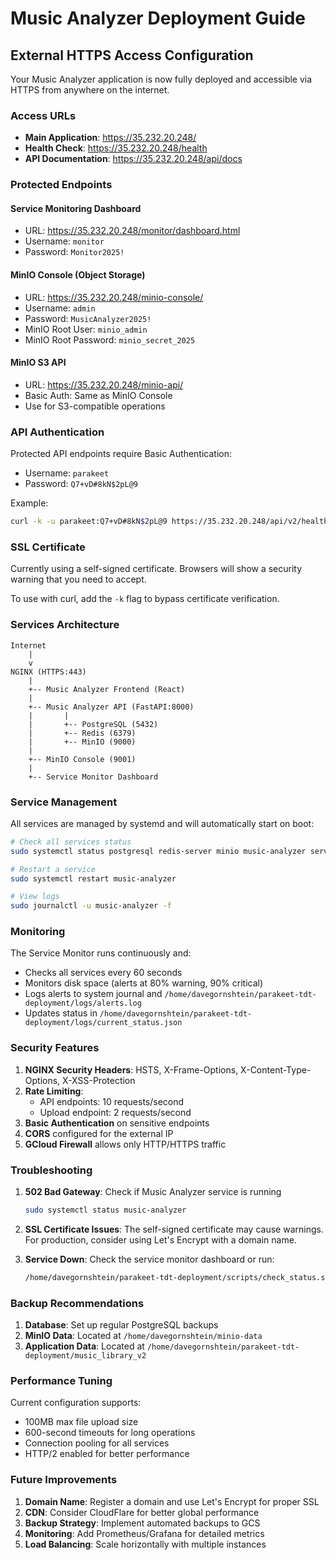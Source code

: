# Music Analyzer Deployment Guide

## External HTTPS Access Configuration

Your Music Analyzer application is now fully deployed and accessible via HTTPS from anywhere on the internet.

### Access URLs

- **Main Application**: https://35.232.20.248/
- **Health Check**: https://35.232.20.248/health
- **API Documentation**: https://35.232.20.248/api/docs

### Protected Endpoints

#### Service Monitoring Dashboard
- URL: https://35.232.20.248/monitor/dashboard.html
- Username: `monitor`
- Password: `Monitor2025!`

#### MinIO Console (Object Storage)
- URL: https://35.232.20.248/minio-console/
- Username: `admin`
- Password: `MusicAnalyzer2025!`
- MinIO Root User: `minio_admin`
- MinIO Root Password: `minio_secret_2025`

#### MinIO S3 API
- URL: https://35.232.20.248/minio-api/
- Basic Auth: Same as MinIO Console
- Use for S3-compatible operations

### API Authentication

Protected API endpoints require Basic Authentication:
- Username: `parakeet`
- Password: `Q7+vD#8kN$2pL@9`

Example:
```bash
curl -k -u parakeet:Q7+vD#8kN$2pL@9 https://35.232.20.248/api/v2/health
```

### SSL Certificate

Currently using a self-signed certificate. Browsers will show a security warning that you need to accept.

To use with curl, add the `-k` flag to bypass certificate verification.

### Services Architecture

```
Internet
    |
    v
NGINX (HTTPS:443)
    |
    +-- Music Analyzer Frontend (React)
    |
    +-- Music Analyzer API (FastAPI:8000)
    |       |
    |       +-- PostgreSQL (5432)
    |       +-- Redis (6379)
    |       +-- MinIO (9000)
    |
    +-- MinIO Console (9001)
    |
    +-- Service Monitor Dashboard
```

### Service Management

All services are managed by systemd and will automatically start on boot:

```bash
# Check all services status
sudo systemctl status postgresql redis-server minio music-analyzer service-monitor

# Restart a service
sudo systemctl restart music-analyzer

# View logs
sudo journalctl -u music-analyzer -f
```

### Monitoring

The Service Monitor runs continuously and:
- Checks all services every 60 seconds
- Monitors disk space (alerts at 80% warning, 90% critical)
- Logs alerts to system journal and `/home/davegornshtein/parakeet-tdt-deployment/logs/alerts.log`
- Updates status in `/home/davegornshtein/parakeet-tdt-deployment/logs/current_status.json`

### Security Features

1. **NGINX Security Headers**: HSTS, X-Frame-Options, X-Content-Type-Options, X-XSS-Protection
2. **Rate Limiting**: 
   - API endpoints: 10 requests/second
   - Upload endpoint: 2 requests/second
3. **Basic Authentication** on sensitive endpoints
4. **CORS** configured for the external IP
5. **GCloud Firewall** allows only HTTP/HTTPS traffic

### Troubleshooting

1. **502 Bad Gateway**: Check if Music Analyzer service is running
   ```bash
   sudo systemctl status music-analyzer
   ```

2. **SSL Certificate Issues**: The self-signed certificate may cause warnings. For production, consider using Let's Encrypt with a domain name.

3. **Service Down**: Check the service monitor dashboard or run:
   ```bash
   /home/davegornshtein/parakeet-tdt-deployment/scripts/check_status.sh
   ```

### Backup Recommendations

1. **Database**: Set up regular PostgreSQL backups
2. **MinIO Data**: Located at `/home/davegornshtein/minio-data`
3. **Application Data**: Located at `/home/davegornshtein/parakeet-tdt-deployment/music_library_v2`

### Performance Tuning

Current configuration supports:
- 100MB max file upload size
- 600-second timeouts for long operations
- Connection pooling for all services
- HTTP/2 enabled for better performance

### Future Improvements

1. **Domain Name**: Register a domain and use Let's Encrypt for proper SSL
2. **CDN**: Consider CloudFlare for better global performance
3. **Backup Strategy**: Implement automated backups to GCS
4. **Monitoring**: Add Prometheus/Grafana for detailed metrics
5. **Load Balancing**: Scale horizontally with multiple instances